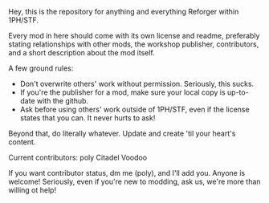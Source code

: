 Hey, this is the repository for anything and everything Reforger within 1PH/STF.

Every mod in here should come with its own license and readme, preferably stating relationships with other mods, the workshop publisher, contributors, and a short description about the mod itself.

A few ground rules:
- Don't overwrite others' work without permission. Seriously, this sucks.
- If you're the publisher for a mod, make sure your local copy is up-to-date with the github.
- Ask before using others' work outside of 1PH/STF, even if the license states that you can. It never hurts to ask!

Beyond that, do literally whatever. Update and create 'til your heart's content.

Current contributors:
poly
Citadel
Voodoo

If you want contributor status, dm me (poly), and I'll add you. Anyone is welcome!
Seriously, even if you're new to modding, ask us, we're more than willing ot help!
